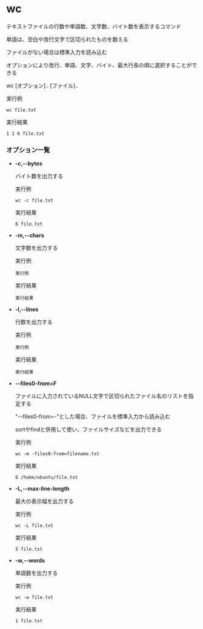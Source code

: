 [](ファイル名はコマンド名.md)
# wc
テキストファイルの行数や単語数、文字数、バイト数を表示するコマンド

単語は、空白や改行文字で区切られたものを数える

ファイルがない場合は標準入力を読み込む

オプションにより改行、単語、文字、バイト、最大行長の順に選択することができる

wc [オプション].. [ファイル]..

  実行例 [](変更しない)
  
  ```
  wc file.txt
  ```


  実行結果　[](変更しない)


  ```
  1 1 6 file.txt
  ```

### オプション一覧


- **-c,--bytes**
  
  バイト数を出力する

  実行例 [](変更しない)
  
  ```
  wc -c file.txt
  ```


  実行結果　[](変更しない)


  ```
  6 file.txt
  ```
- **-m,--chars** 
    
  文字数を出力する
  
  実行例　[](変更しない)
  
  ```
  実行例
  ```


  実行結果　[](変更しない)


  ```
  実行結果
  ```
- **-l,--lines** 
    
  行数を出力する
  
  実行例　[](変更しない)
  
  ```
  実行例
  ```


  実行結果　[](変更しない)


  ```
  実行結果
  ```
- **--files0-from=F** 
    
  ファイルに入力されているNULL文字で区切られたファイル名のリストを指定する
  
  "--files0-from=-"とした場合、ファイルを標準入力から読み込む

  sortやfindと併用して使い、ファイルサイズなどを出力できる
  
  実行例　[](変更しない)
  
  ```
  wc -m -files0-from=filename.txt
  ```


  実行結果　[](変更しない)


  ```
  6 /home/ubuntu/file.txt
  ```
- **-L,--max-line-length** 
    
  最大の表示幅を出力する
  
  実行例　[](変更しない)
  
  ```
  wc -L file.txt
  ```


  実行結果　[](変更しない)


  ```
  5 file.txt
  ```
- **-w,--words** 
    
  単語数を出力する
  
  実行例　[](変更しない)
  
  ```
  wc -w file.txt
  ```


  実行結果　[](変更しない)


  ```
  1 file.txt
  ```